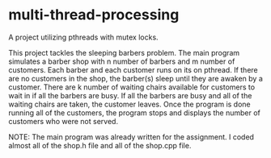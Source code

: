 # multi-thread-processing
A project utilizing pthreads with mutex locks.

This project tackles the sleeping barbers problem. The main program simulates a barber shop with n number of barbers and m number of customers. Each barber and each customer runs on its on pthread. If there are no customers in the shop, the barber(s) sleep until they are awaken by a customer. There are k number of waiting chairs available for customers to wait in if all the barbers are busy. If all the barbers are busy and all of the waiting chairs are taken, the customer leaves. Once the program is done running all of the customers, the program stops and displays the number of customers who were not served.

NOTE: The main program was already written for the assignment. I coded almost all of the shop.h file and all of the shop.cpp file.
